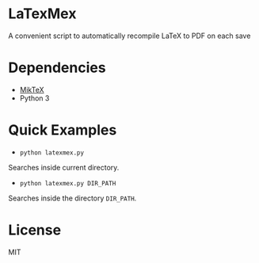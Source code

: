 # LaTexMex
A convenient script to automatically recompile LaTeX to PDF on each save

# Dependencies
- [MikTeX](https://miktex.org/download)
- Python 3

# Quick Examples
- `python latexmex.py`

Searches inside current directory.

- `python latexmex.py DIR_PATH`

Searches inside the directory `DIR_PATH`.

# License
MIT

